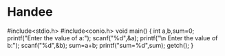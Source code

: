 # Handee
#include<stdio.h>
#include<conio.h>
void main()
{
int a,b,sum=0;
printf("Enter the value of a:");
scanf("%d",&a);
printf("\n Enter the value of b:");
scanf("%d",&b);
sum=a+b;
printf("sum=%d",sum);
getch();
}
